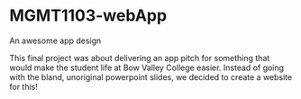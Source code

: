 # MGMT1103-webApp
An awesome app design

This final project was about delivering an app pitch for something that would make the student life at Bow Valley College easier.
Instead of going with the bland, unoriginal powerpoint slides, we decided to create a website for this!

